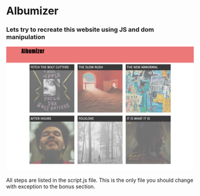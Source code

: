 # Albumizer


### Lets try to recreate this website using JS and dom manipulation
<img src="./homepage.png" />

All steps are listed in the script.js file. This is the only file you should change with exception to the bonus section. 
